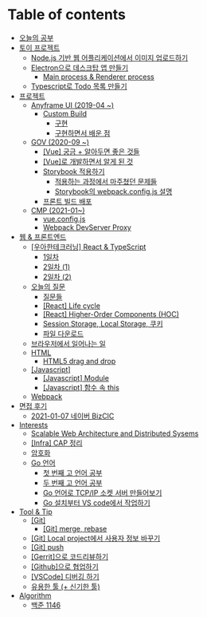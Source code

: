 # Table of contents

* [오늘의 공부](README.md)
* [토이 프로젝트](undefined-1/README.md)
  * [Node.js 기반 웹 어플리케이션에서 이미지 업로드하기](undefined-1/2018-04-20-web_imageupload.md)
  * [Electron으로 데스크탑 앱 만들기](undefined-1/electron/README.md)
    * [Main process & Renderer process](undefined-1/electron/main-process-and-renderer-process.md)
  * [Typescript로 Todo 목록 만들기](undefined-1/typescript-todo.md)
* [프로젝트](undefined/README.md)
  * [Anyframe UI \(2019-04 ~\)](undefined/anyframe-ui-2019-04/README.md)
    * [Custom Build](undefined/anyframe-ui-2019-04/custom-build/README.md)
      * [구현](undefined/anyframe-ui-2019-04/custom-build/undefined-1.md)
      * [구현하면서 배운 점](undefined/anyframe-ui-2019-04/custom-build/undefined.md)
  * [GOV \(2020-09 ~\)](undefined/gov-2020-09/README.md)
    * [\[Vue\] 궁금 + 알아두면 좋은 것들](undefined/gov-2020-09/vue-+.md)
    * [\[Vue\]로 개발하면서 알게 된 것](undefined/gov-2020-09/vue.md)
    * [Storybook 적용하기](undefined/gov-2020-09/storybook/README.md)
      * [적용하는 과정에서 마주쳤던 문제들](undefined/gov-2020-09/storybook/undefined.md)
      * [Storybook의 webpack.config.js 설명](undefined/gov-2020-09/storybook/storybook-webpack.config.js.md)
    * [프론트 빌드 배포](undefined/gov-2020-09/undefined.md)
  * [CMP \(2021-01~\)](undefined/cmp-2021-01/README.md)
    * [vue.config.js](undefined/cmp-2021-01/vue.config.js.md)
    * [Webpack DevServer Proxy](undefined/cmp-2021-01/webpack-devserver-proxy.md)
* [웹 & 프론트엔드](and/README.md)
  * [\[우아한테크러닝\] React & TypeScript](and/react-and-typescript/README.md)
    * [1일차](and/react-and-typescript/1.md)
    * [2일차 \(1\)](and/react-and-typescript/2-1.md)
    * [2일차 \(2\)](and/react-and-typescript/2-2.md)
  * [오늘의 질문](and/undefined/README.md)
    * [질문들](and/undefined/untitled.md)
    * [\[React\] Life cycle](and/undefined/react-life-cycle.md)
    * [\[React\] Higher-Order Components \(HOC\)](and/undefined/react-higher-order-components-hoc.md)
    * [Session Storage, Local Storage, 쿠키](and/undefined/session-storage-local-storage.md)
    * [파일 다운로드](and/undefined/undefined-1.md)
  * [브라우저에서 일어나는 일](and/undefined-1.md)
  * [HTML](and/html/README.md)
    * [HTML5 drag and drop](and/html/html5-drag-and-drop.md)
  * [\[Javascript\]](and/javascript/README.md)
    * [\[Javascript\] Module](and/javascript/module.md)
    * [\[Javascript\] 함수 속 this](and/javascript/this.md)
  * [Webpack](and/webpack.md)
* [면접 후기](undefined-2/README.md)
  * [2021-01-07 네이버 BizCIC](undefined-2/2021-01-07-bizcic.md)
* [Interests](interests/README.md)
  * [Scalable Web Architecture and Distributed Sysems](interests/2018-01-19-webarchitecture.md)
  * [\[Infra\] CAP 정리](interests/cap.md)
  * [암호화](interests/undefined.md)
  * [Go 언어](interests/gostudy/README.md)
    * [첫 번째 고 언어 공부](interests/gostudy/2017-12-16-gostudy1.md)
    * [두 번째 고 언어 공부](interests/gostudy/2017-12-19-gostudy2.md)
    * [Go 언어로 TCP/IP 소켓 서버 만들어보기](interests/gostudy/2018-03-08-goserver.md)
    * [Go 설치부터 VS code에서 작업하기](interests/gostudy/go-vs-code.md)
* [Tool & Tip](tool-and-tip/README.md)
  * [\[Git\]](tool-and-tip/git/README.md)
    * [\[Git\] merge, rebase](tool-and-tip/git/git-merge-rebase.md)
  * [\[Git\] Local project에서 사용자 정보 바꾸기](tool-and-tip/local-project.md)
  * [\[Git\] push](tool-and-tip/git-push.md)
  * [\[Gerrit\]으로 코드리뷰하기](tool-and-tip/gerrit.md)
  * [\[Github\]으로 협업하기](tool-and-tip/github.md)
  * [\[VSCode\] 디버깅 하기](tool-and-tip/undefined.md)
  * [유용한 툴 \(+ 신기한 툴\)](tool-and-tip/undefined-1.md)
* [Algorithm](study/README.md)
  * [백준 1146](study/1146.md)

